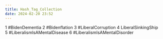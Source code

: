 ```yaml
---
title: Hash_Tag_Collection
date: 2024-02-20 23:52
---
```

1 #BidenDementia
2 #Bidenflation
3 #LiberalCorruption
4 LiberalSinkingShip
5 #LiberalismIsAMentalDisease
6 #LiberalismIsAMentalDisorder
